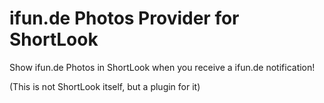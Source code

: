 # ifun.de Photos Provider for ShortLook

Show ifun.de Photos in ShortLook when you receive a ifun.de notification!

(This is not ShortLook itself, but a plugin for it)
